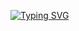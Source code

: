 [![Typing SVG](https://readme-typing-svg.demolab.com?font=Open+Sans&weight=500&pause=1000&color=188AF7&width=435&lines=Hi%2C+I'm+Tae-Woong+Choe;(or+you+can+call+me+%22Lance%22))](https://git.io/typing-svg)

<!--
**lancechoe/lancechoe** is a ✨ _special_ ✨ repository because its `README.md` (this file) appears on your GitHub profile.

Here are some ideas to get you started:

- 🔭 I’m currently working on ...
- 🌱 I’m currently learning ...
- 👯 I’m looking to collaborate on ...
- 🤔 I’m looking for help with ...
- 💬 Ask me about ...
- 📫 How to reach me: ...
- 😄 Pronouns: ...
- ⚡ Fun fact: ...
-->
